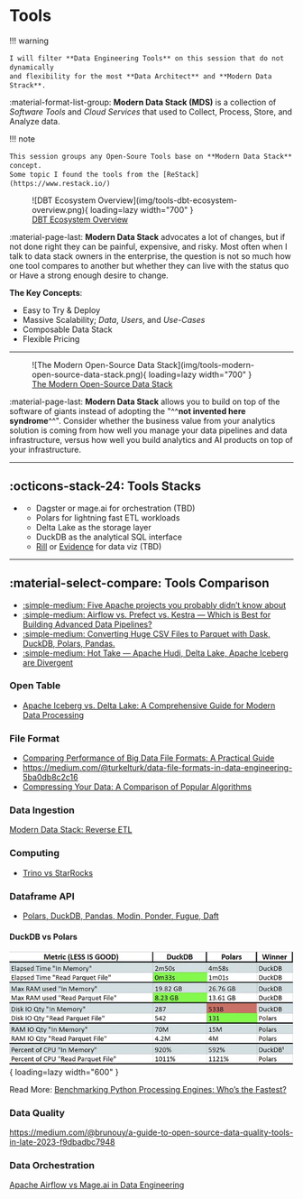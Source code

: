 # Tools

!!! warning

    I will filter **Data Engineering Tools** on this session that do not dynamically
    and flexibility for the most **Data Architect** and **Modern Data Strack**.

:material-format-list-group: **Modern Data Stack (MDS)** is a collection of _Software Tools_
and _Cloud Services_ that used to Collect, Process, Store, and Analyze data.

!!! note

    This session groups any Open-Soure Tools base on **Modern Data Stack** concept.
    Some topic I found the tools from the [ReStack](https://www.restack.io/)

<figure markdown="span">
  ![DBT Ecosystem Overview](img/tools-dbt-ecosystem-overview.png){ loading=lazy width="700" }
  <figcaption><a href="https://bitestreams.com/blog/modern-data-stack/">DBT Ecosystem Overview</a></figcaption>
</figure>

:material-page-last: **Modern Data Stack** advocates a lot of changes, but if not
done right they can be painful, expensive, and risky. Most often when I talk to
data stack owners in the enterprise, the question is not so much how one tool
compares to another but whether they can live with the status quo or Have a strong
enough desire to change.

**The Key Concepts**:

<div class="grid cards" markdown>

- Easy to Try & Deploy
- Massive Scalability; _Data_, _Users_, and _Use-Cases_
- Composable Data Stack
- Flexible Pricing

</div>

---

<figure markdown="span">
  ![The Modern Open-Source Data Stack](img/tools-modern-open-source-data-stack.png){ loading=lazy width="700" }
  <figcaption><a href="https://www.datafold.com/blog/the-modern-data-stack-open-source-edition#instrumentation/">The Modern Open-Source Data Stack</a></figcaption>
</figure>

:material-page-last: **Modern Data Stack** allows you to build on top of the software
of giants instead of adopting the "^^**not invented here syndrome**^^".
Consider whether the business value from your analytics solution is coming from
how well you manage your data pipelines and data infrastructure, versus how well
you build analytics and AI products on top of your infrastructure.

---

## :octicons-stack-24: Tools Stacks

<div class="grid cards" markdown>

-   - Dagster or mage.ai for orchestration (TBD)
    - Polars for lightning fast ETL workloads
    - Delta Lake as the storage layer
    - DuckDB as the analytical SQL interface
    - [Rill](https://www.rilldata.com/) or [Evidence](https://evidence.dev/) for data viz (TBD)

</div>

---

## :material-select-compare: Tools Comparison

- [:simple-medium: Five Apache projects you probably didn’t know about](https://itnext.io/five-apache-projects-you-probably-didnt-know-about-13528e05765f)
- [:simple-medium: Airflow vs. Prefect vs. Kestra — Which is Best for Building Advanced Data Pipelines?](https://medium.com/geekculture/airflow-vs-prefect-vs-kestra-which-is-best-for-building-advanced-data-pipelines-40cfbddf9697)
- [:simple-medium: Converting Huge CSV Files to Parquet with Dask, DuckDB, Polars, Pandas.](https://medium.com/@mariusz_kujawski/converting-csv-files-to-parquet-with-polars-pandas-dask-and-dackdb-52a77378349d)
- [:simple-medium: Hot Take — Apache Hudi, Delta Lake, Apache Iceberg are Divergent](https://medium.com/@kywe665/hot-take-apache-hudi-delta-lake-apache-iceberg-are-divergent-7ca6a43d39fc)

### Open Table

- [Apache Iceberg vs. Delta Lake: A Comprehensive Guide for Modern Data Processing](https://medium.com/@rakeshchanda/apache-iceberg-vs-delta-lake-a-comprehensive-guide-for-modern-data-processing-73be5c71795a)

### File Format

- [Comparing Performance of Big Data File Formats: A Practical Guide](https://towardsdatascience.com/comparing-performance-of-big-data-file-formats-a-practical-guide-ef366561b7d2)
- https://medium.com/@turkelturk/data-file-formats-in-data-engineering-5ba0db8c2c16
- [Compressing Your Data: A Comparison of Popular Algorithms](https://thedatasalesguy.medium.com/compressing-your-data-a-comparison-of-popular-algorithms-7a7dc341af94)

### Data Ingestion

[](https://jove.medium.com/airbyte-or-meltano-lazy-mans-guide-3b869c7d80f1)
[Modern Data Stack: Reverse ETL](https://blog.stackademic.com/modern-data-stack-reverse-etl-e77c920887ae)

### Computing

- [Trino vs StarRocks](https://blog.devgenius.io/comparison-of-the-open-source-query-engines-trino-and-starrocks-cf959049f9ab)

### Dataframe API

- [Polars, DuckDB, Pandas, Modin, Ponder, Fugue, Daft](https://rathoreaparna678.medium.com/polars-duckdb-pandas-modin-ponder-fugue-daft-which-one-is-the-best-dataframe-and-sql-tool-e8f7cba550cb)

#### DuckDB vs Polars

![DuckDB vs Polars](img/tools-compare-duckdb-vs-polars.png){ loading=lazy width="600" }

Read More: [Benchmarking Python Processing Engines: Who’s the Fastest?](https://medium.com/@bruno.nrello/benchmarking-python-processing-engines-whos-the-fastest-695f99cfe655)

### Data Quality

https://medium.com/@brunouy/a-guide-to-open-source-data-quality-tools-in-late-2023-f9dbadbc7948

### Data Orchestration

[Apache Airflow vs Mage.ai in Data Engineering](https://medium.com/odicis-data-engineering/apache-airflow-vs-mage-ai-in-data-engineering-745c040a05e8)
